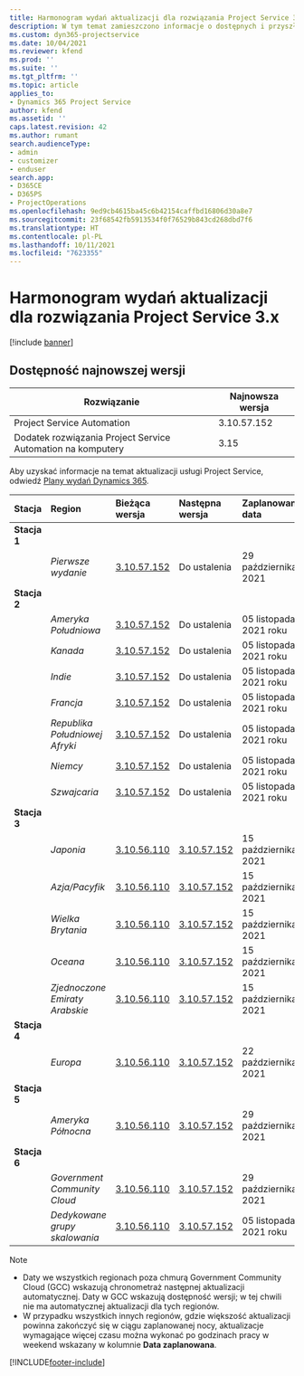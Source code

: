 ```yaml
---
title: Harmonogram wydań aktualizacji dla rozwiązania Project Service 3.x
description: W tym temat zamieszczono informacje o dostępnych i przyszłych wydaniach programu Dynamics 365 Project Service Automation.
ms.custom: dyn365-projectservice
ms.date: 10/04/2021
ms.reviewer: kfend
ms.prod: ''
ms.suite: ''
ms.tgt_pltfrm: ''
ms.topic: article
applies_to:
- Dynamics 365 Project Service
author: kfend
ms.assetid: ''
caps.latest.revision: 42
ms.author: rumant
search.audienceType:
- admin
- customizer
- enduser
search.app:
- D365CE
- D365PS
- ProjectOperations
ms.openlocfilehash: 9ed9cb4615ba45c6b42154caffbd16806d30a8e7
ms.sourcegitcommit: 23f68542fb5913534f0f76529b843cd268dbd7f6
ms.translationtype: HT
ms.contentlocale: pl-PL
ms.lasthandoff: 10/11/2021
ms.locfileid: "7623355"
---
```

# <a name="update-release-schedule-for-project-service-3x"></a>Harmonogram wydań aktualizacji dla rozwiązania Project Service 3.x

[!include [banner](../includes/psa-now-project-operations.md)]

## <a name="latest-version-availability"></a>Dostępność najnowszej wersji

| Rozwiązanie  | Najnowsza wersja |
|-------|----|
| Project Service Automation    | 3.10.57.152 |
| Dodatek rozwiązania Project Service Automation na komputery                | 3.15          |

Aby uzyskać informacje na temat aktualizacji usługi Project Service, odwiedź [Plany wydań Dynamics 365](/dynamics365/release-plans/). 

| Stacja  | Region | Bieżąca wersja | Następna wersja |  Zaplanowana data
| :---   | :---   | :---   | :---   |:---   |         
|<strong>Stacja 1</strong> | |  |  | |
| | <i>Pierwsze wydanie</i> | [3.10.57.152](whats-new-ur-36.md) | Do ustalenia | 29 października 2021
|<strong>Stacja 2</strong> | |  |  | |
| | <i>Ameryka Południowa</i> | [3.10.57.152](whats-new-ur-36.md) | Do ustalenia | 05 listopada, 2021 roku
| | <i>Kanada</i> | [3.10.57.152](whats-new-ur-36.md) | Do ustalenia | 05 listopada, 2021 roku
| | <i>Indie</i> | [3.10.57.152](whats-new-ur-36.md) | Do ustalenia | 05 listopada, 2021 roku
| | <i>Francja</i> | [3.10.57.152](whats-new-ur-36.md) | Do ustalenia | 05 listopada, 2021 roku
| | <i>Republika Południowej Afryki</i> | [3.10.57.152](whats-new-ur-36.md) | Do ustalenia | 05 listopada, 2021 roku
| | <i>Niemcy</i> | [3.10.57.152](whats-new-ur-36.md) | Do ustalenia | 05 listopada, 2021 roku
| | <i>Szwajcaria</i> | [3.10.57.152](whats-new-ur-36.md) | Do ustalenia | 05 listopada, 2021 roku
|<strong>Stacja 3</strong> | |  |  | |
| | <i>Japonia</i> | [3.10.56.110](whats-new-ur-35.md) | [3.10.57.152](whats-new-ur-36.md) | 15 października 2021
| | <i>Azja/Pacyfik</i> | [3.10.56.110](whats-new-ur-35.md) | [3.10.57.152](whats-new-ur-36.md) | 15 października 2021
| | <i>Wielka Brytania</i> | [3.10.56.110](whats-new-ur-35.md) | [3.10.57.152](whats-new-ur-36.md) | 15 października 2021
| | <i>Oceana</i> | [3.10.56.110](whats-new-ur-35.md) | [3.10.57.152](whats-new-ur-36.md) | 15 października 2021
| | <i>Zjednoczone Emiraty Arabskie</i> | [3.10.56.110](whats-new-ur-35.md) | [3.10.57.152](whats-new-ur-36.md) | 15 października 2021
|<strong>Stacja 4</strong> | |  |  | |
| | <i>Europa</i> | [3.10.56.110](whats-new-ur-35.md) | [3.10.57.152](whats-new-ur-36.md) | 22 października 2021
|<strong>Stacja 5</strong> | |  |  | |
| | <i>Ameryka Północna</i> | [3.10.56.110](whats-new-ur-35.md) | [3.10.57.152](whats-new-ur-36.md) | 29 października 2021
|<strong>Stacja 6</strong> | |  |  | |
| | <i>Government Community Cloud</i> | [3.10.56.110](whats-new-ur-35.md) | [3.10.57.152](whats-new-ur-36.md) | 29 października 2021
| | <i>Dedykowane grupy skalowania</i> | [3.10.56.110](whats-new-ur-35.md) | [3.10.57.152](whats-new-ur-36.md) | 05 listopada, 2021 roku


>[!Note]
> - Daty we wszystkich regionach poza chmurą Government Community Cloud (GCC) wskazują chronometraż następnej aktualizacji automatycznej. Daty w GCC wskazują dostępność wersji; w tej chwili nie ma automatycznej aktualizacji dla tych regionów.
> - W przypadku wszystkich innych regionów, gdzie większość aktualizacji powinna zakończyć się w ciągu zaplanowanej nocy, aktualizacje wymagające więcej czasu można wykonać po godzinach pracy w weekend wskazany w kolumnie **Data zaplanowana**.


[!INCLUDE[footer-include](../includes/footer-banner.md)]
